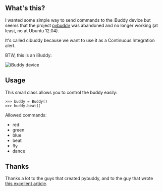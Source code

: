 What's this?
------------

I wanted some simple way to send commands to the iBuddy device but seems that
the project [pybuddy](https://github.com/ewall/pybuddy) was abandoned and no
longer working (at least, no at Ubuntu 12.04).

It's called cibuddy because we want to use it as a Continuous Integration
alert.

BTW, this is an iBuddy:

![iBuddy device](http://www.gadgets.co.uk/mas_assets/full/IBUDDY.gif)


Usage
-----

This small class allows you to control the buddy easily:

    >>> buddy = Buddy()
    >>> buddy.beat()

Allowed commands:

- red
- green
- blue
- beat
- fly
- dance


Thanks
------

Thanks a lot to the guys that created pybuddy, and to the guy that wrote [this
excellent article](http://www.gadgets.co.uk/mas_assets/full/IBUDDY.gif).
